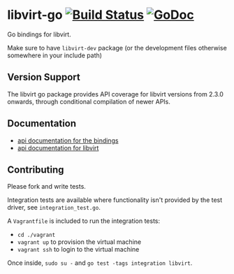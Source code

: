 # libvirt-go [![Build Status](https://travis-ci.org/rgbkrk/libvirt-go.svg?branch=master)](https://travis-ci.org/rgbkrk/libvirt-go) [![GoDoc](https://godoc.org/gopkg.in/alexzorin/libvirt-go.v2?status.svg)](http://godoc.org/gopkg.in/alexzorin/libvirt-go.v2)

Go bindings for libvirt.

Make sure to have `libvirt-dev` package (or the development files otherwise somewhere in your include path)

## Version Support

The libvirt go package provides API coverage for libvirt versions
from 2.3.0 onwards, through conditional compilation of newer APIs.

## Documentation

* [api documentation for the bindings](http://godoc.org/github.com/rgbkrk/libvirt-go)
* [api documentation for libvirt](http://libvirt.org/html/libvirt-libvirt.html)

## Contributing

Please fork and write tests.

Integration tests are available where functionality isn't provided by the test driver, see `integration_test.go`.

A `Vagrantfile` is included to run the integration tests:

* `cd ./vagrant`
* `vagrant up` to provision the virtual machine
* `vagrant ssh` to login to the virtual machine

Once inside, `sudo su -` and `go test -tags integration libvirt`.
